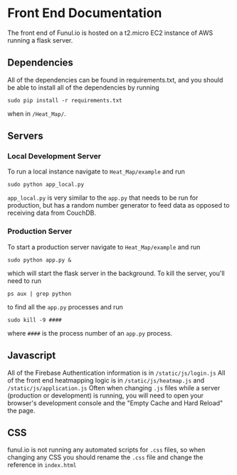 # Front End Documentation
The front end of Funul.io is hosted on a t2.micro EC2 instance of AWS running a flask server.

## Dependencies
All of the dependencies can be found in requirements.txt, and you should be able to install all of the dependencies by running
  
    sudo pip install -r requirements.txt
when in `/Heat_Map/`.

## Servers
### Local Development Server
To run a local instance navigate to `Heat_Map/example` and run 

    sudo python app_local.py
    
`app_local.py` is very similar to the `app.py` that needs to be run for production, but has a random number generator to feed data as opposed to receiving data from CouchDB.

### Production Server
To start a production server navigate to `Heat_Map/example` and run 

    sudo python app.py &
which will start the flask server in the background. To kill the server, you'll need to run 
    
    ps aux | grep python
to find all the `app.py` processes and run 

    sudo kill -9 ####
where `####` is the process number of an `app.py` process.

## Javascript
All of the Firebase Authentication information is in `/static/js/login.js`
All of the front end heatmapping logic is in `/static/js/heatmap.js` and `/static/js/application.js`
Often when changing `.js` files while a server (production or development) is running, you will need to open your browser's development console and the "Empty Cache and Hard Reload" the page.

## CSS
funul.io is not running any automated scripts for `.css` files, so when changing any CSS you should rename the `.css` file and change the reference in `index.html`
